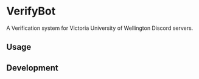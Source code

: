 # VerifyBot
A Verification system for Victoria University of Wellington Discord servers.

## Usage

## Development
